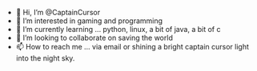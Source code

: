 - 👋 Hi, I’m @CaptainCursor
- 👀 I’m interested in gaming and programming
- 🌱 I’m currently learning ... python, linux, a bit of java, a bit of c
- 💞️ I’m looking to collaborate on saving the world
- 📫 How to reach me ... via email or shining a bright captain cursor light into the night sky. 

<!---
CaptainCursor/CaptainCursor is a ✨ special ✨ repository because its `README.md` (this file) appears on your GitHub profile.
You can click the Preview link to take a look at your changes.
--->
